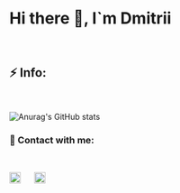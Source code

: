 # Hi there 👋, I`m Dmitrii

<br >

## ⚡ Info:

<br />

![Anurag's GitHub stats](https://github-readme-stats.vercel.app/api?username=webstorybegin&show_icons=true&theme=gruvbox)

### 💬 Contact with me:
<br />

[<img src="https://static-exp1.licdn.com/sc/h/al2o9zrvru7aqj8e1x2rzsrca" style="width: 20px; margin-right: 20px">](https://www.linkedin.com/in/danilov-dmitrii/)
[<img src="https://www.instagram.com/static/images/ico/favicon-192.png/68d99ba29cc8.png" style="width: 20px">](https://www.instagram.com/dmitrii.danilov_/)

<br />

<!--
**webstorybegin/webstorybegin** is a ✨ _special_ ✨ repository because its `README.md` (this file) appears on your GitHub profile.

Here are some ideas to get you started:

- 🔭 I’m currently working on ...
C- 🌱 I’m currently learning ...
- 👯 I’m looking to collaborate on ...
- 🤔 I’m looking for help with ...
-  Ask me about ...
- 📫 How to reach me: ...
- 😄 Pronouns: ...
- ⚡ Fun fact: ...
-->
